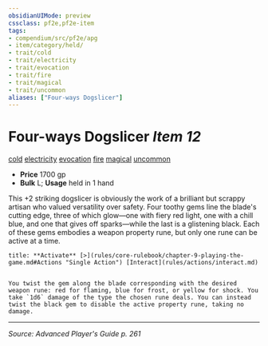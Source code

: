 ```yaml
---
obsidianUIMode: preview
cssclass: pf2e,pf2e-item
tags:
- compendium/src/pf2e/apg
- item/category/held/
- trait/cold
- trait/electricity
- trait/evocation
- trait/fire
- trait/magical
- trait/uncommon
aliases: ["Four-ways Dogslicer"]
---
```

# Four-ways Dogslicer *Item 12*  
[cold](cold.md "Cold Energy & Element Trait")  [electricity](electricity.md "Electricity Energy & Element Trait")  [evocation](evocation.md "Evocation School Trait")  [fire](fire.md "Fire Energy & Element Trait")  [magical](magical.md "Magical Item Trait")  [uncommon](uncommon.md "Uncommon Rarity Trait")  

- **Price** 1700 gp
- **Bulk** L; **Usage** held in 1 hand

This +2 striking dogslicer is obviously the work of a brilliant but scrappy artisan who valued versatility over safety. Four toothy gems line the blade's cutting edge, three of which glow—one with fiery red light, one with a chill blue, and one that gives off sparks—while the last is a glistening black. Each of these gems embodies a weapon property rune, but only one rune can be active at a time.

```ad-embed-ability
title: **Activate** [>](rules/core-rulebook/chapter-9-playing-the-game.md#Actions "Single Action") [Interact](rules/actions/interact.md)


You twist the gem along the blade corresponding with the desired weapon rune: red for flaming, blue for frost, or yellow for shock. You take `1d6` damage of the type the chosen rune deals. You can instead twist the black gem to disable the active property rune, taking no damage.
```


---
*Source: Advanced Player's Guide p. 261*